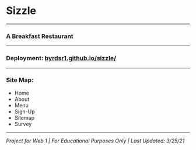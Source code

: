 # Sizzle

---

### A Breakfast Restaurant

---

### Deployment: [byrdsr1.github.io/sizzle/](https://byrdsr1.github.io/sizzle/)

---

### Site Map:
- Home
- About
- Menu
- Sign-Up
- Sitemap
- Survey

---

*Project for Web 1 | For Educational Purposes Only | Last Updated: 3/25/21*

